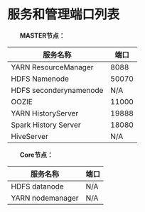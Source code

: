 
# 服务和管理端口列表


　　**MASTER节点：**

| 服务名称 | 端口 |
| -- | -- |
| YARN ResourceManager | 8088 |
| HDFS Namenode | 50070 |
| HDFS seconderynamenode | N/A |
| OOZIE | 11000 |
| YARN HistoryServer | 19888 |
| Spark History Server | 18080 |
| HiveServer | N/A |

　　**Core节点：**
  
| 服务名称 | 端口 |
| -- | -- |
| HDFS datanode | N/A |
| YARN nodemanager | N/A |